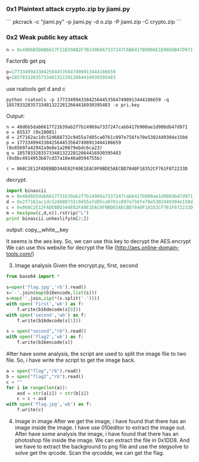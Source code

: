 <h3>0x1 Plaintext attack crypto.zip by jiami.py</h3>
```
pkcrack -c "jiami.py" -p jiami.py -d o.zip -P jiami.zip -C crypto.zip
```

<h3>0x2 Weak public key attack</h3>

```python
n = 0x48D6B5DAB6617F21B39AB2F7B14969A7337247CABB417B900AE1D986DB47D971 //32945885482421841602167475970472000545315534895409154025267147105384142461297
```

Factordb get pq

```python
p=177334994338425644535647498913444186659
q=185783328357334813222812664416930395483
```

use rsatools get d and c

```
python rsatools -p 177334994338425644535647498913444186659 -q 185783328357334813222812664416930395483 -o pri.key
```

Output:

```
n = 48d6b5dab6617f21b39ab2f7b14969a7337247cabb417b900ae1d986db47d971
e = 65537 (0x10001)
d = 2f7162ac1dc52d688732c9455a7d85ca0761c897e756fe70e5302449304e150d
p = 177334994338425644535647498913444186659 (0x85697a42942a9e8e1a20679ebdc6ca23)
q = 185783328357334813222812664416930395483 (0x8bc4914953b87cd37a10e46a0594755b)

c = 068C2E12FADEBBD344E82FA9E1EAC0F0BDE5AECBD7840F18352CF761F872233D
```

decrypt:

```python
import binascii
n = 0x48d6b5dab6617f21b39ab2f7b14969a7337247cabb417b900ae1d986db47d971
d = 0x2f7162ac1dc52d688732c9455a7d85ca0761c897e756fe70e5302449304e150d
c = 0x068C2E12FADEBBD344E82FA9E1EAC0F0BDE5AECBD7840F18352CF761F872233D
m = hex(pow(c,d,n)).rstrip("L")
print binascii.unhexlify(m[2:])
```

output:
copy__white__key

It seems is the aes key. So, we can use this key to decrypt the AES.encrypt
We can use this website for decrypt the file (http://aes.online-domain-tools.com/)

3. Image analysis
Given the encrypt.py, first, second

```python
from base64 import *

s=open('flag.jpg','rb').read()
s='-'.join(map(b16encode,list(s)))
s=map(''.join,zip(*(s.split('-'))))
with open('first','wb') as f:
    f.write(b16decode(s[0]))
with open('second','wb') as f:
    f.write(b16decode(s[1]))

s = open("second","rb").read()
with open('flag2','wb') as f:
	f.write(b16encode(s))
```

After have some analysis, the script are used to split the image file to two file. So, i have write the script to get the image back.

```python
a = open("flag","rb").read()
b = open("flag2","rb").read()
c = ""
for i in range(len(a)):
	asd = str(a[i]) + str(b[i])
	c = c + asd
with open('flag.jpg','wb') as f:
	f.write(c)
```

4. Image in image
After we get the image, i have found that there has an image inside the image. I have use 010editor to extract the image out.
After have some analysis the image, i have found that there has an photoshop file inside the image. We can extract the file in 0x1DD8. And we have to extract the background to png file and use the stegsolve to solve get the qrcode. Scan the qrcodde, we can get the flag.